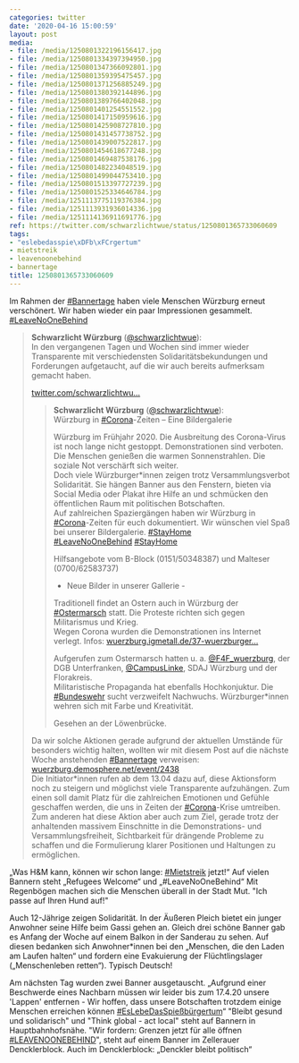 ```yaml
---
categories: twitter
date: '2020-04-16 15:00:59'
layout: post
media:
- file: /media/1250801322196156417.jpg
- file: /media/1250801334397394950.jpg
- file: /media/1250801347366092801.jpg
- file: /media/1250801359395475457.jpg
- file: /media/1250801371256885249.jpg
- file: /media/1250801380392144896.jpg
- file: /media/1250801389766402048.jpg
- file: /media/1250801401254551552.jpg
- file: /media/1250801417150959616.jpg
- file: /media/1250801425908727810.jpg
- file: /media/1250801431457738752.jpg
- file: /media/1250801439007522817.jpg
- file: /media/1250801454618677248.jpg
- file: /media/1250801469487538176.jpg
- file: /media/1250801482234048519.jpg
- file: /media/1250801499044753410.jpg
- file: /media/1250801513397727239.jpg
- file: /media/1250801525334646784.jpg
- file: /media/1251113775119376384.jpg
- file: /media/1251113931936014336.jpg
- file: /media/1251114136911691776.jpg
ref: https://twitter.com/schwarzlichtwue/status/1250801365733060609
tags:
- "eslebedasspie\xDFb\xFCrgertum"
- mietstreik
- leavenoonebehind
- bannertage
title: 1250801365733060609
---
```

Im Rahmen der [#Bannertage](/t/bannertage) haben viele Menschen Würzburg erneut verschönert. Wir haben wieder ein paar Impressionen gesammelt. [#LeaveNoOneBehind](/t/leavenoonebehind)  
> <b>Schwarzlicht Würzburg</b> ([@schwarzlichtwue](https://twitter.com/schwarzlichtwue)):  
>In den vergangenen Tagen und Wochen sind immer wieder Transparente mit verschiedensten Solidaritätsbekundungen und Forderungen aufgetaucht, auf die wir auch bereits aufmerksam gemacht haben.  
>  
>[twitter.com/schwarzlichtwu…](https://twitter.com/schwarzlichtwue/status/1247813472446021633?s=19)  
>> <b>Schwarzlicht Würzburg</b> ([@schwarzlichtwue](https://twitter.com/schwarzlichtwue)):    
>>Würzburg in [#Corona](/t/corona)-Zeiten – Eine Bildergalerie    
>>    
>>    
>>    
>>Würzburg im Frühjahr 2020. Die Ausbreitung des Corona-Virus ist noch lange nicht gestoppt. Demonstrationen sind verboten. Die Menschen genießen die warmen Sonnenstrahlen. Die soziale Not verschärft sich weiter.     
>>Doch viele Würzburger\*innen zeigen trotz Versammlungsverbot Solidarität. Sie hängen Banner aus den Fenstern, bieten via Social Media oder Plakat ihre Hilfe an und schmücken den öffentlichen Raum mit politischen Botschaften.     
>>Auf zahlreichen Spaziergängen haben wir Würzburg in [#Corona](/t/corona)-Zeiten für euch dokumentiert. Wir wünschen viel Spaß bei unserer Bildergalerie. [#StayHome](/t/stayhome)     
>>[#LeaveNoOneBehind](/t/leavenoonebehind) [#StayHome](/t/stayhome)     
>>    
>>    
>>    
>>Hilfsangebote vom B-Block (0151/50348387) und Malteser (0700/62583737)     
>>- Neue Bilder in unserer Gallerie -    
>>    
>>    
>>    
>>Traditionell findet an Ostern auch in Würzburg der [#Ostermarsch](/t/ostermarsch) statt. Die Proteste richten sich gegen Militarismus und Krieg.     
>>Wegen Corona wurden die Demonstrationen ins Internet verlegt. Infos: [wuerzburg.igmetall.de/37-wuerzburger…](https://wuerzburg.igmetall.de/37-wuerzburger-ostermarsch-in-2020-digital/)    
>>    
>>    
>>    
>>Aufgerufen zum Ostermarsch hatten u. a. [@F4F_wuerzburg](https://twitter.com/F4F_wuerzburg), der DGB Unterfranken, [@CampusLinke](https://twitter.com/CampusLinke), SDAJ Würzburg und der Florakreis.    
>>Militaristische Propaganda hat ebenfalls Hochkonjuktur. Die [#Bundeswehr](/t/bundeswehr) sucht verzweifelt Nachwuchs. Würzburger\*innen wehren sich mit Farbe und Kreativität.     
>>    
>>    
>>    
>>Gesehen an der Löwenbrücke.     
>  
>  
>Da wir solche Aktionen gerade aufgrund der aktuellen Umstände für besonders wichtig halten, wollten wir mit diesem Post auf die nächste Woche anstehenden [#Bannertage](/t/bannertage) verweisen: [wuerzburg.demosphere.net/event/2438](https://wuerzburg.demosphere.net/event/2438)  
>Die Initiator\*innen rufen ab dem 13.04 dazu auf, diese Aktionsform noch zu steigern und möglichst viele Transparente aufzuhängen. Zum einen soll damit Platz für die zahlreichen Emotionen und Gefühle geschaffen werden, die uns in Zeiten der [#Corona](/t/corona)-Krise umtreiben.  
>Zum anderen hat diese Aktion aber auch zum Ziel, gerade trotz der anhaltenden massivem Einschnitte in die Demonstrations- und Versammlungsfreiheit, Sichtbarkeit für drängende Probleme zu schaffen und die Formulierung klarer Positionen und Haltungen zu ermöglichen.  


„Was H&amp;M kann, können wir schon lange: [#Mietstreik](/t/mietstreik) jetzt!“ 
Auf vielen Bannern steht „Refugees Welcome“ und „#LeaveNoOneBehind“ 
Mit Regenbögen machen sich die Menschen überall in der Stadt Mut. 
"Ich passe auf Ihren Hund auf!"



Auch 12-Jährige zeigen Solidarität. In der Äußeren Pleich bietet ein junger Anwohner seine Hilfe beim Gassi gehen an. 
Gleich drei schöne Banner gab es Anfang der Woche auf einem Balkon in der Sanderau zu sehen. Auf diesen bedanken sich Anwohner\*innen bei den „Menschen, die den Laden am Laufen halten“ und fordern eine Evakuierung der Flüchtlingslager („Menschenleben retten“). 
Typisch Deutsch!



Am nächsten Tag wurden zwei Banner ausgetauscht. „Aufgrund einer Beschwerde eines Nachbarn müssen wir leider bis zum 17.4.20 unsere 'Lappen' entfernen - Wir hoffen, dass unsere Botschaften trotzdem einige Menschen erreichen können [#EsLebeDasSpießbürgertum](/t/eslebedasspießbürgertum)“ 
"Bleibt gesund und solidarisch" und "Think global - act local" steht auf Bannern in Hauptbahnhofsnähe. 
"Wir fordern: Grenzen jetzt für alle öffnen [#LEAVENOONEBEHIND](/t/leavenoonebehind)", steht auf einem Banner im Zellerauer Dencklerblock. 
Auch im Dencklerblock: „Denckler bleibt politisch“ 